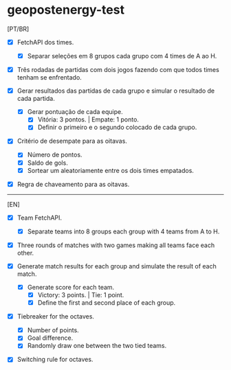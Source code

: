 # geopostenergy-test

[PT/BR]

- [x]  FetchAPI dos times.
    - [x]  Separar seleções em 8 grupos cada grupo com 4 times de A ao H.

- [x]  Três rodadas de partidas com dois jogos fazendo com que todos times tenham se enfrentado.

- [x]  Gerar resultados das partidas de cada grupo e simular o resultado de cada partida.

    - [x]  Gerar pontuação de cada equipe.
        - [x] Vitória: 3 pontos. | Empate: 1 ponto. 
        - [x] Definir o primeiro e o segundo colocado de cada grupo. 
        
- [x] Critério de desempate para as oitavas. 
    - [x] Número de pontos. 
    - [x] Saldo de gols. 
    - [x] Sortear um aleatoriamente entre os dois times empatados.

- [x] Regra de chaveamento para as oitavas.

--------------------------------------------------------------------------------------

[EN]

- [x] Team FetchAPI.
    - [x] Separate teams into 8 groups each group with 4 teams from A to H.

- [x] Three rounds of matches with two games making all teams face each other.

- [x] Generate match results for each group and simulate the result of each match.

    - [x] Generate score for each team.
        - [x] Victory: 3 points. | Tie: 1 point.
        - [x] Define the first and second place of each group.
        
- [x] Tiebreaker for the octaves.
    - [x] Number of points.
    - [x] Goal difference.
    - [x] Randomly draw one between the two tied teams.

- [x] Switching rule for octaves.

